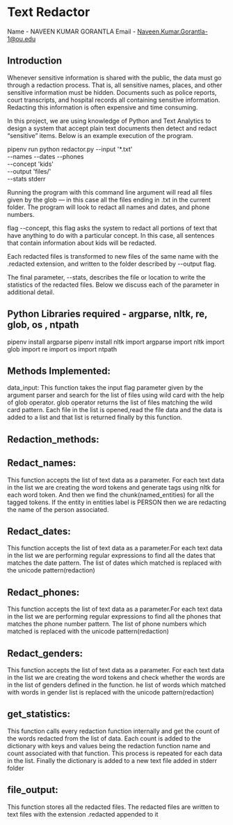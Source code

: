 # Text Redactor

Name - NAVEEN KUMAR GORANTLA 
Email - Naveen.Kumar.Gorantla-1@ou.edu

## Introduction
Whenever sensitive information is shared with the public, the data must go through a redaction process. That is, all sensitive names, places, and other sensitive information must be hidden. Documents such as police reports, court transcripts, and hospital records all containing sensitive information. Redacting this information is often expensive and time consuming.

In this project, we are using knowledge of Python and Text Analytics to design a system that accept plain text documents then detect and redact “sensitive” items. Below is an example execution of the program.

pipenv run python redactor.py --input '*.txt' \
                    --names --dates --phones \
                    --concept 'kids' \
                    --output 'files/' \
                    --stats stderr


Running the program with this command line argument will read all files given by the glob — in this case all the files ending in .txt in the current folder. The program will 
look to redact all names and dates, and phone numbers.

flag --concept, this flag asks the system to redact all portions of text that have anything to do with a particular concept. 
In this case, all sentences that contain information about kids will be redacted.

Each redacted files is transformed to new files of the same name with the .redacted extension, and written to the folder described by --output flag.

The final parameter, --stats, describes the file or location to write the statistics of the redacted files. Below we discuss each of the parameter in additional detail.

## Python Libraries required - argparse, nltk, re, glob, os , ntpath

pipenv install argparse
pipenv install nltk
import argparse
import nltk
import glob
import re
import os
import ntpath


## Methods Implemented:

data_input: This function takes the input flag parameter given by the argument parser and search for the list of files using wild card with the help of 
glob operator. glob operator returns the list of files matching the wild card pattern. Each file in the list is opened,read the file data and the data is added 
to a list and that list is returned finally by this function.

## Redaction_methods:

## Redact_names:

This function accepts the list of text data as a parameter. For each text data in the list we are creating the word tokens and generate tags 
using nltk for each word token. And then we find the chunk(named_entities) for all the tagged tokens. If the entity in entities label is PERSON
then we are redacting the name of the person associated.

## Redact_dates:

This function accepts the list of text data as a parameter.For each text data in the list we are performing regular expressions to find all
the dates that matches the date pattern. The list of dates which matched is replaced with the unicode pattern(redaction)  

	
## Redact_phones:

This function accepts the list of text data as a parameter.For each text data in the list we are performing regular expressions to find all
the phones that matches the phone number pattern. The list of phone numbers which matched is replaced with the unicode pattern(redaction)  

## Redact_genders:

This function accepts the list of text data as a parameter. For each text data in the list we are creating the word tokens and check whether 
the words are in the list of genders defined in the function. he list of words which matched with words in gender list is replaced with the
unicode pattern(redaction)  

## get_statistics:

This function calls every redaction function internally and get the count of the words redacted from the list of data.
Each count is added to the dictionary with keys and values being the redaction function name and count associated with that function.
This process is repeated for each data in the list. Finally the dictionary is added to a new text file added in stderr folder

## file_output:

This function stores all the redacted files. The redacted files are written to text files with the extension .redacted appended to it

